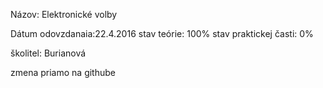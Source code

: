 ﻿Názov: Elektronické volby

Dátum odovzdanaia:22.4.2016
stav teórie: 100%
stav praktickej časti: 0%

školitel: Burianová

zmena priamo na githube
